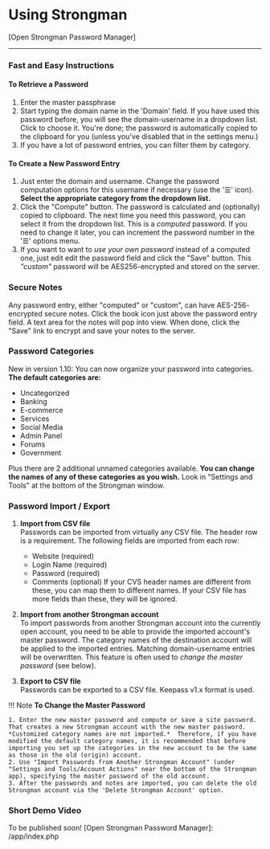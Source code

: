 # Using Strongman
[Open Strongman Password Manager]

---

### Fast and Easy Instructions

#### To Retrieve a Password
1. Enter the master passphrase
2. Start typing the domain name in the 'Domain' field. If you have used this password before, you will see the domain-username in a dropdown list. Click to choose it. You're done; the password is automatically copied to the clipboard for you (unless you've disabled that in the settings menu.)
3. If you have a lot of password entries, you can filter them by category.

#### To Create a New Password Entry
1. Just enter the domain and username. Change the password computation options for this username if necessary (use the '☰' icon). **Select the appropriate category from the dropdown list.**
2. Click the "Compute" button. The password is calculated and (optionally) copied to clipboard. The next time you need this password, you can select it from the dropdown list.  This is a *computed* password. If you need to change it later, you can increment the password number in the '☰' options menu.
3. If you want to want to *use your own password* instead of a computed one, just edit edit the password field and click the "Save" button. This *"custom"* password will be AES256-encrypted and stored on the server.

### Secure Notes
Any password entry, either "computed" or "custom", can have AES-256- encrypted secure notes.  Click the book icon just above the password entry field. A text area for the notes will pop into view. When done, click the "Save" link to encrypt and save your notes to the server.

### Password Categories
New in version 1.10: You can now organize your password into categories.  **The default categories are:**

- Uncategorized
- Banking
- E-commerce
- Services
- Social Media
- Admin Panel
- Forums
- Government

Plus there are 2 additional unnamed categories available.  **You can change the names of any of these categories as you wish.** Look in "Settings and Tools" at the bottom of the Strongman window.

### Password Import / Export
1. **Import from CSV file**  
Passwords can be imported from virtually any CSV file. The header row is a requirement. The following fields are imported from each row:
    - Website (required)
    - Login Name (required)
    - Password (required)
    - Comments (optional)
If your CVS header names are different from these, you can map them to different names.  If your CSV file has more fields than these, they will be ignored. 

2. **Import from another Strongman account**  
To import passwords from another Strongman account into the currently open account, you need to be able to provide the imported account's master password. The category names of the destination account will be applied to the imported entries.  Matching domain-username entries will be overwritten. This feature is often used to *change the master password* (see below).

3. **Export to CSV file**  
Passwords can be exported to a CSV file. Keepass v1.x format is used.

!!! Note
    **To Change the Master Password**
    
    1. Enter the new master password and compute or save a site password. That creates a new Strongman account with the new master password.  *Customized category names are not imported.*  Therefore, if you have modified the default category names, it is recommended that before importing you set up the categories in the new account to be the same as those in the old (origin) account.
    2. Use "Import Passwords from Another Strongman Account" (under "Settings and Tools/Account Actions" near the bottom of the Strongman app), specifying the master password of the old account.
    3. After the passwords and notes are imported, you can delete the old Strongman account via the 'Delete Strongman Account' option.

### Short Demo Video

To be published soon!
[Open Strongman Password Manager]: /app/index.php


<!--stackedit_data:
eyJoaXN0b3J5IjpbMTQ0NTI5NTI3LDk5MTA0MDc5NV19
-->
